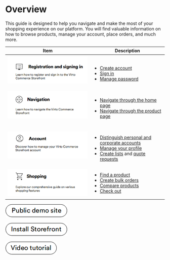 # Overview

This guide is designed to help you navigate and make the most of your shopping experience on our platform. You will find valuable information on how to browse products, manage your account, place orders, and much more.

|Item|Description|
|---|---|
| ![Registration and signing in](media/register-overview.png) | <br><ul><li> [Create account](registration_and_signing_in/create-account.md)</li> <li> [Sign in](registration_and_signing_in/sign-in.md) </li> <li>[Manage password](registration_and_signing_in/password-management.md) </li></ul>|
| ![Navigation](media/navigation_overview.png) | <br><ul><li> [Navigate through the home page](navigation/homepage-layout.md)</li> <li> [Navigate through the product page](navigation/product-page-layout.md) </li></ul>|
| ![Account](media/account-overview.png) | <br><ul><li> [Distinguish personal and corporate accounts](account/overview.md)</li> <li>[Manage your profile](account/profile.md) </li> <li>[Create lists](account/lists.md) and [quote requests](account/quote-requests.md)</li> </ul>|
| ![Shopping](media/shopping-overview.png) | <ul><li> [Find a product](shopping/searching-for-products.md/)</li><li> [Create bulk orders](shopping/bulk-orders.md) </li> <li>[Compare products](shopping/compare-products.md)</li> <li>[Check out](shopping/checkout-process.md)</li></ul>|


[![Storefront demo site](media/public-demo-site.png)](https://virtostart-demo-store.govirto.com/)

[![Install](media/install-storefront.png)](https://github.com/VirtoCommerce/vc-theme-b2b-vue)

[![Video tutorial](media/video-tutorial-button.png)](https://youtu.be/8LaCWtkVdAk?si=SbB6_4DO-HWPKw7)

